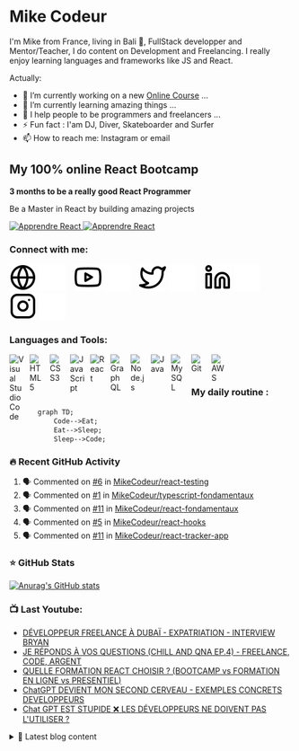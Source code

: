 # Mike Codeur
I'm Mike from France, living in Bali 🌴, FullStack developper and Mentor/Teacher, I do content on Development and Freelancing. I really enjoy learning languages and frameworks like JS and React. 

<!--
**MikeCodeur/MikeCodeur** is a ✨ _special_ ✨ repository because its `README.md` (this file) appears on your GitHub profile.
-->
Actually:

- 🔭 I’m currently working on a new [Online Course][courses] ...
- 🌱 I’m currently learning amazing things ...
- 👯 I help people to be programmers and freelancers ...
- ⚡ Fun fact : I'am DJ, Diver, Skateboarder and Surfer
- 📫 How to reach me: Instagram or email

## My 100% online React Bootcamp

 <strong>
    3 months to be a really good React Programmer
  </strong>
  <p>
    Be a Master in React by building amazing projects
  </p>

  <a href="https://go.mikecodeur.com/react-mastery">
    <img 
      alt="Apprendre React"
      src="https://mikecodeur.com/mike/assets/courses/react-mastery.png"
    />
  </a>
 
  <a href="https://go.mikecodeur.com/react-mastery" >
    <img width="100"
      alt="Apprendre React"
      src="https://mikecodeur.com/mike/assets/mikecodeur-trans.png"
    />
  </a>


### Connect with me:

[![img_contact](./img/globe-light.svg)](https://mikecodeur.com#gh-light-mode-only)
[![img_contact](./img/globe-dark.svg)](https://mikecodeur.com#gh-dark-mode-only)
&nbsp;&nbsp;
[![img_contact](./img/youtube-light.svg)](https://go.mikecodeur.com/youtube#gh-light-mode-only)
[![img_contact](./img/youtube-dark.svg)](https://go.mikecodeur.com/youtube#gh-dark-mode-only)
&nbsp;&nbsp;
[![img_contact](./img/twitter-light.svg)](https://twitter.com/mikecodeur#gh-light-mode-only)
[![img_contact](./img/twitter-dark.svg)](https://twitter.com/mikecodeur#gh-dark-mode-only)
&nbsp;&nbsp;
[![img_contact](./img/linkedin-light.svg)](https://www.linkedin.com/company/mike-codeur/#gh-light-mode-only)
[![img_contact](./img/linkedin-dark.svg)](https://www.linkedin.com/company/mike-codeur/#gh-dark-mode-only)
&nbsp;&nbsp;
[![img_contact](./img/instagram-light.svg)](https://instagram.com/mikecodeur#gh-light-mode-only)
[![img_contact](./img/instagram-dark.svg)](https://instagram.com/mikecodeur#gh-dark-mode-only)

### Languages and Tools:

[<img align="left" alt="Visual Studio Code" width="26px" src="https://cdn.jsdelivr.net/gh/devicons/devicon/icons/vscode/vscode-original.svg" style="padding-right:10px;" />][youtubeplaylist]

[<img align="left" alt="HTML5" width="26px" src="https://cdn.jsdelivr.net/gh/devicons/devicon/icons/html5/html5-original.svg" style="padding-right:10px;" />][youtubeplaylist]
[<img align="left" alt="CSS3" width="26px" src="https://cdn.jsdelivr.net/gh/devicons/devicon/icons/css3/css3-original.svg" style="padding-right:10px;" />][youtubeplaylist]
[<img align="left" alt="JavaScript" width="26px" src="https://cdn.jsdelivr.net/gh/devicons/devicon/icons/javascript/javascript-original.svg" style="padding-right:10px;" />][youtubeplaylist]
[<img align="left" alt="React" width="26px" src="https://cdn.jsdelivr.net/gh/devicons/devicon/icons/react/react-original.svg" style="padding-right:10px;" />][youtubeplaylist]
[<img align="left" alt="GraphQL" width="26px" src="https://cdn.jsdelivr.net/gh/devicons/devicon/icons/graphql/graphql-plain.svg" style="padding-right:10px;" />][youtubeplaylist]
[<img align="left" alt="Node.js" width="26px" src="https://cdn.jsdelivr.net/gh/devicons/devicon/icons/nodejs/nodejs-original.svg" style="padding-right:10px;" />][youtubeplaylist]
[<img align="left" alt="Java" width="26px" src="https://cdn.jsdelivr.net/gh/devicons/devicon/icons/java/java-original.svg" style="padding-right:10px;" />][youtubeplaylist]
[<img align="left" alt="MySQL" width="26px" src="https://cdn.jsdelivr.net/gh/devicons/devicon/icons/mysql/mysql-original.svg" style="padding-right:10px;" />][youtubeplaylist]
[<img align="left" alt="Git" width="26px" src="https://cdn.jsdelivr.net/gh/devicons/devicon/icons/git/git-original.svg" style="padding-right:10px;" />][youtubeplaylist]


[<img align="left" alt="AWS" width="25px" src="https://cdn.jsdelivr.net/gh/devicons/devicon/icons/amazonwebservices/amazonwebservices-original.svg" style="padding-right:11px;" />][youtubeplaylist]


<br />
<br />

### My daily routine :

```mermaid
  graph TD;
      Code-->Eat;
      Eat-->Sleep;
      Sleep-->Code;
```

### 🔥 Recent GitHub Activity
<!--START_SECTION:activity-->
1. 🗣 Commented on [#6](https://github.com/MikeCodeur/react-testing/issues/6) in [MikeCodeur/react-testing](https://github.com/MikeCodeur/react-testing)
2. 🗣 Commented on [#1](https://github.com/MikeCodeur/typescript-fondamentaux/issues/1) in [MikeCodeur/typescript-fondamentaux](https://github.com/MikeCodeur/typescript-fondamentaux)
3. 🗣 Commented on [#11](https://github.com/MikeCodeur/react-fondamentaux/issues/11) in [MikeCodeur/react-fondamentaux](https://github.com/MikeCodeur/react-fondamentaux)
4. 🗣 Commented on [#5](https://github.com/MikeCodeur/react-hooks/issues/5) in [MikeCodeur/react-hooks](https://github.com/MikeCodeur/react-hooks)
5. 🗣 Commented on [#11](https://github.com/MikeCodeur/react-tracker-app/issues/11) in [MikeCodeur/react-tracker-app](https://github.com/MikeCodeur/react-tracker-app)
<!--END_SECTION:activity-->

### ⭐ GitHub Stats

[![Anurag's GitHub stats](https://github-readme-stats.vercel.app/api?username=MikeCodeur&show_icons=true&hide_border=false&title_color=3B1F94f&icon_color=FFE500&bg_color=09131B&text_color=ffffff&border_color=0c1a25)](https://github.com/anuraghazra/github-readme-stats)

### 📺 Last Youtube:

<!-- YOUTUBE:START -->
- [DÉVELOPPEUR FREELANCE À DUBAÏ - EXPATRIATION - INTERVIEW BRYAN](https://www.youtube.com/watch?v=WNtCyc43qH0)
- [JE RÉPONDS À VOS QUESTIONS &lpar;CHILL AND QNA EP.4&rpar; - FREELANCE, CODE, ARGENT](https://www.youtube.com/watch?v=UGOSwx2ne-U)
- [QUELLE FORMATION REACT CHOISIR ? &lpar;BOOTCAMP vs FORMATION EN LIGNE vs PRESENTIEL&rpar;](https://www.youtube.com/watch?v=kPWlj2I3r_U)
- [ChatGPT DEVIENT MON SECOND CERVEAU - EXEMPLES CONCRETS DEVELOPPEURS](https://www.youtube.com/watch?v=2BatdgK249c)
- [Chat GPT EST STUPIDE ❌ LES DÉVELOPPEURS NE DOIVENT PAS L&#39;UTILISER ?](https://www.youtube.com/watch?v=B0FEi8yxF3U)
<!-- YOUTUBE:END -->

<details>
  <summary>📒 Latest blog content</summary>

<!-- BLOG-POST-LIST:START -->
- [COMMENT CRÉER DES FORMATIONS ?](https://www.mikecodeur.com/2023/04/11/comment-creer-des-formations/)
- [DÉVELOPPEUR FREELANCE À DUBAÏ – EXPATRIATION – INTERVIEW BRYAN](https://www.mikecodeur.com/2023/04/06/developpeur-freelance-a-dubai-expatriation-interview-bryan/)
- [LANGAGES – OUTILS VS MÉTIER](https://www.mikecodeur.com/2023/03/20/langages-outils-vs-metier/)
- [C’EST LE PROJET QUI AMÈNE L’ARGENT](https://www.mikecodeur.com/2023/03/13/cest-le-projet-qui-amene-largent/)
- [JE RÉPONDS À VOS QUESTIONS &lpar;CHILL AND QNA EP.4&rpar; – FREELANCE, CODE, ARGENT](https://www.mikecodeur.com/2023/03/02/je-reponds-a-vos-questions-chill-and-qna-ep-4-freelance-code-argent/)
<!-- BLOG-POST-LIST:END -->
</details>

[courses]: https://formations.mikecodeur.com
[website]: https://go.mikecodeur.com/blog
[insta]: https://go.mikecodeur.com/instagram
[Youtube]: https://go.mikecodeur.com/youtube
[youtubeplaylist]: https://www.youtube.com/channel/UC7BNBNLwMF8GjgXLDP8PWQw
